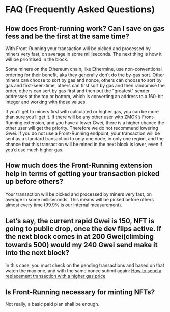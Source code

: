 # FAQ (Frequently Asked Questions) 

## How does Front-running work? Can I save on gas fess and be the first at the same time?
With Front-Running your transaction will be picked and processed by miners very fast, on average in some milliseconds. The next thing is how it will be prioritised in the block.

Some miners on the Ethereum chain, like Ethermine, use non-conventional ordering for their benefit, aka they generally don't do the by-gas sort. Other miners can choose to sort by gas and nonce, others can choose to sort by gas and first-seen-time, others can first sort by gas and then randomise the order, others can sort by gas first and then put the "greatest" sender addresses at the top or bottom, which is converting an address to a 160-bit integer and working with those values.

If you’ll get to miners first with calculated or higher gas, you can be more than sure you’ll get it. If there will be any other user with ZMOK’s Front-Running extension, and you have a lower Gwei, there is a higher chance the other user will get the priority. Therefore we do not recommend lowering Gwei.
If you do not use a Front-Running endpoint, your transaction will be sent as a standard transaction to only one node, in only one region, and the chance that this transaction will be mined in the next block is lower, even if you’d use much higher gas.

## How much does the Front-Running extension help in terms of getting your transaction picked up before others?
Your transaction will be picked and processed by miners very fast, on average in some milliseconds. This means will be picked before others almost every time (99.9% is our internal measurement).

## Let’s say, the current rapid Gwei is 150, NFT is going to public drop, once the dev flips active. If the next block comes in at 200 Gwei(climbing towards 500) would my 240 Gwei send make it into the next block?
In this case, you must check on the pending transactions and based on that watch the max one, and with the same nonce submit again:
[How to send a replacement transaction with a higher gas price](https://ethereum.stackexchange.com/questions/99651/how-to-send-a-replacement-transaction-with-a-higher-gas-price?rq=1)

## Is Front-Running necessary for minting NFTs?
Not really, a basic paid plan shall be enough.
